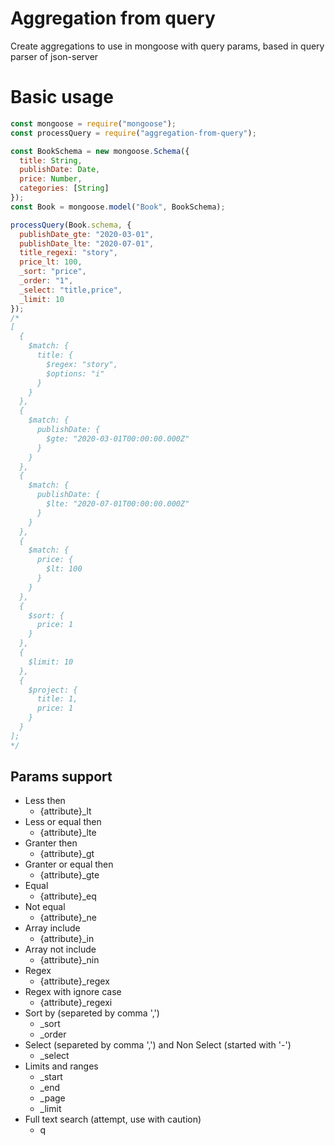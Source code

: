 # Aggregation from query

Create aggregations to use in mongoose with query params, based in query parser of json-server

# Basic usage

```javascript
const mongoose = require("mongoose");
const processQuery = require("aggregation-from-query");

const BookSchema = new mongoose.Schema({
  title: String,
  publishDate: Date,
  price: Number,
  categories: [String]
});
const Book = mongoose.model("Book", BookSchema);

processQuery(Book.schema, {
  publishDate_gte: "2020-03-01",
  publishDate_lte: "2020-07-01",
  title_regexi: "story",
  price_lt: 100,
  _sort: "price",
  _order: "1",
  _select: "title,price",
  _limit: 10
});
/*
[
  {
    $match: {
      title: {
        $regex: "story",
        $options: "i"
      }
    }
  },
  {
    $match: {
      publishDate: {
        $gte: "2020-03-01T00:00:00.000Z"
      }
    }
  },
  {
    $match: {
      publishDate: {
        $lte: "2020-07-01T00:00:00.000Z"
      }
    }
  },
  {
    $match: {
      price: {
        $lt: 100
      }
    }
  },
  {
    $sort: {
      price: 1
    }
  },
  {
    $limit: 10
  },
  {
    $project: {
      title: 1,
      price: 1
    }
  }
];
*/

```

## Params support

- Less then
  - {attribute}_lt
- Less or equal then
  - {attribute}_lte
- Granter then
  - {attribute}_gt
- Granter or equal then
  - {attribute}_gte
- Equal 
  - {attribute}_eq
- Not equal
  - {attribute}_ne
- Array include
  - {attribute}_in
- Array not include
  - {attribute}_nin
- Regex
  - {attribute}_regex
- Regex with ignore case
  - {attribute}_regexi
- Sort by (separeted by comma ',')
  - _sort
  - _order
- Select (separeted by comma ',') and Non Select (started with '-')
  - _select
- Limits and ranges
  - _start
  - _end
  - _page
  - _limit
- Full text search (attempt, use with caution) 
  - q
